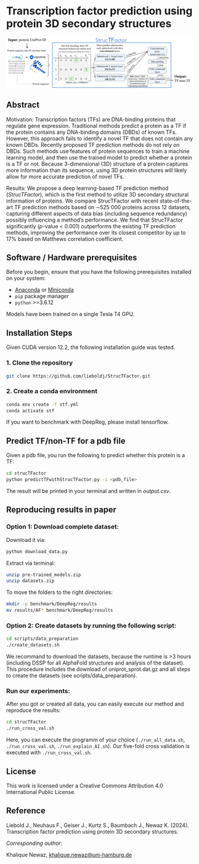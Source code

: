 # Transcription factor prediction using protein 3D secondary structures
![Image](StrucTFactorOverview.png)

## Abstract
Motivation: Transcription factors (TFs) are DNA-binding proteins that regulate gene expression. Traditional methods predict a protein as a TF if the protein contains any DNA-binding domains (DBDs) of known TFs. However, this approach fails to identify a novel TF that does not contain any known DBDs. Recently proposed TF prediction methods do not rely on DBDs. Such methods use features of protein sequences to train a machine learning model, and then use the trained model to predict whether a protein is a TF or not. Because 3-dimensional (3D) structure of a protein captures more information than its sequence, using 3D protein structures will likely allow for more accurate prediction of novel TFs. 

Results: We propose a deep learning-based TF prediction method (_StrucTFactor_), which is the first method to utilize 3D secondary structural information of proteins. We compare StrucTFactor with recent state-of-the-art TF prediction methods based on ∼525 000 proteins across 12 datasets, capturing different aspects of data bias (including sequence redundancy) possibly influencing a method’s performance. We find that StrucTFactor significantly (_p_-value < 0.001) outperforms the existing TF prediction methods, improving the performance over its closest competitor by up to 17% based on Matthews correlation coefficient.

## Software / Hardware prerequisites
Before you begin, ensure that you have the following prerequisites installed on your system:
- [Anaconda](https://www.anaconda.com/products/distribution) or [Miniconda](https://docs.conda.io/en/latest/miniconda.html)
- `pip` package manager
- `python` >=3.6.12

Models have been trained on a single Tesla T4 GPU.

## Installation Steps
Given CUDA version 12.2, the following installation guide was tested.

### 1. Clone the repository
```bash
git clone https://github.com/lieboldj/StrucTFactor.git
```

### 2. Create a conda environment
```bash
conda env create -f stf.yml
conda activate stf
```
If you want to benchmark with DeepReg, please install tensorflow.

## Predict TF/non-TF for a pdb file
Given a pdb file, you run the following to predict whether this protein is a TF: 
```bash
cd strucTFactor
python predictTFwithStrucTFactor.py -i <pdb_file>
```
The result will be printed in your terminal and written in _output.csv_.

## Reproducing results in paper
### Option 1: Download complete dataset:
Download it via:
```bash
python download_data.py
```

Extract via terminal:
```bash
unzip pre-trained_models.zip
unzip datasets.zip
```
To move the folders to the right directories:
```bash
mkdir -p benchmark/DeepReg/results
mv results/AF* benchmark/DeepReg/results
```

### Option 2: Create datasets by running the following script:
```bash
cd scripts/data_preparation
./create_datasets.sh
```
We recommand to download the datasets, because the runtime is >3 hours (including DSSP for all AlphaFold structures and analysis of the dataset).
This procedure includes the download of uniprot_sprot.dat.gz and all steps to create the datasets (see scripts/data_preparation).

### Run our experiments:
After you got or created all data, you can easily execute our method and reproduce the results:
```bash
cd strucTFactor
./run_cross_val.sh
```
Here, you can execute the programm of your choice (```./run_all_data.sh```, ```./run_cross_val.sh```, ```./run_explain_AI.sh```). Our five-fold cross validation is executed with ```./run_cross_val.sh```. 

## License
This work is licensed under a Creative Commons Attribution 4.0 International Public License.

## Reference
Liebold J., Neuhaus F., Geiser J., Kurtz S., Baumbach J., Newaz K. (2024). Transcription factor prediction using protein 3D secondary structures.


*Corresponding author:*

Khalique Newaz, khalique.newaz@uni-hamburg.de

